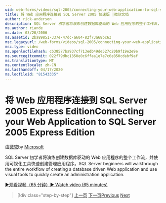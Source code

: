 ```yaml
---
uid: web-forms/videos/sql-2005/connecting-your-web-application-to-sql-server-2005-express-edition
title: 将 Web 应用程序连接到 SQL Server 2005 快速版 |微软文档
author: rick-anderson
description: SQL Server 初学者将演练创建数据库驱动的 Web 应用程序的整个工作流，并使用可视化工具快速创建管理员...
ms.author: riande
ms.date: 03/20/2006
ms.assetid: 2ba89851-337e-47dc-a604-82f73a68bc63
msc.legacyurl: /web-forms/videos/sql-2005/connecting-your-web-application-to-sql-server-2005-express-edition
msc.type: video
ms.openlocfilehash: cb38577ba937cf713edb49de527c20b9f19e2e9e
ms.sourcegitcommit: 022f79dbc1350e0c6ffaa1e7e7c6e850cdabf9af
ms.translationtype: MT
ms.contentlocale: zh-CN
ms.lasthandoff: 04/17/2020
ms.locfileid: "81543335"
---
```

# <a name="connecting-your-web-application-to-sql-server-2005-express-edition"></a><span data-ttu-id="5d6d2-103">将 Web 应用程序连接到 SQL Server 2005 Express Edition</span><span class="sxs-lookup"><span data-stu-id="5d6d2-103">Connecting your Web Application to SQL Server 2005 Express Edition</span></span>

<span data-ttu-id="5d6d2-104">由[微软](https://github.com/microsoft)</span><span class="sxs-lookup"><span data-stu-id="5d6d2-104">by [Microsoft](https://github.com/microsoft)</span></span>

<span data-ttu-id="5d6d2-105">SQL Server 初学者将演练创建数据库驱动的 Web 应用程序的整个工作流，并使用可视化工具快速创建管理应用程序。</span><span class="sxs-lookup"><span data-stu-id="5d6d2-105">SQL Server beginners will walkthrough the entire workflow of creating a database driven Web application and use visual tools to quickly create an administration application.</span></span>

[<span data-ttu-id="5d6d2-106">&#9654;观看视频（65 分钟）</span><span class="sxs-lookup"><span data-stu-id="5d6d2-106">&#9654; Watch video (65 minutes)</span></span>](https://channel9.msdn.com/Blogs/ASP-NET-Site-Videos/connecting-your-web-application-to-sql-server-2005-express-edition)

> [!div class="step-by-step"]
> <span data-ttu-id="5d6d2-107">[上一页](understanding-security-and-network-connectivity.md)
> [下一页](using-sql-server-management-studio.md)</span><span class="sxs-lookup"><span data-stu-id="5d6d2-107">[Previous](understanding-security-and-network-connectivity.md)
[Next](using-sql-server-management-studio.md)</span></span>

